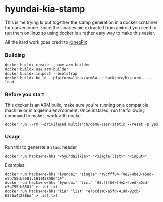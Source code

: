 # hyundai-kia-stamp

This is me trying to put together the stamp generation in a docker container for convenience. Since the binaries are extracted from android you need to run them on linux so using docker is a rather easy way to make this easier.

All the hard work goes credit to [@neoPix](https://github.com/neoPix)

### Building

```
docker buildx create --name arm-builder
docker buildx use arm-builder
docker buildx inspect --bootstrap
docker buildx build --platform=linux/arm64 -t hacksore/hks:arm . --load
```

### Before you start

This docker is an ARM build, make sure you're running on a compatible machine or in a quemu environment. Once installed, run the following command to make it work with docker.

```
docker run --rm --privileged multiarch/qemu-user-static --reset -p yes
```

### Usage

Run this to generate a `Stamp` header

```
docker run hacksore/hks "<hyundai|kia>" "<single|list>" "<input>"
```

Examples:

```
docker run hacksore/hks "hyundai" "single" "99cfff84-f4e2-4be8-a5ed-e5b755eb6581:1614438506419"
docker run hacksore/hks "hyundai" "list" "99cfff84-f4e2-4be8-a5ed-e5b755eb6581" > list.txt
docker run hacksore/hks "kia" "list" "e7bcd186-a5fd-410d-92cb-6876a42288bd" > list.txt
```